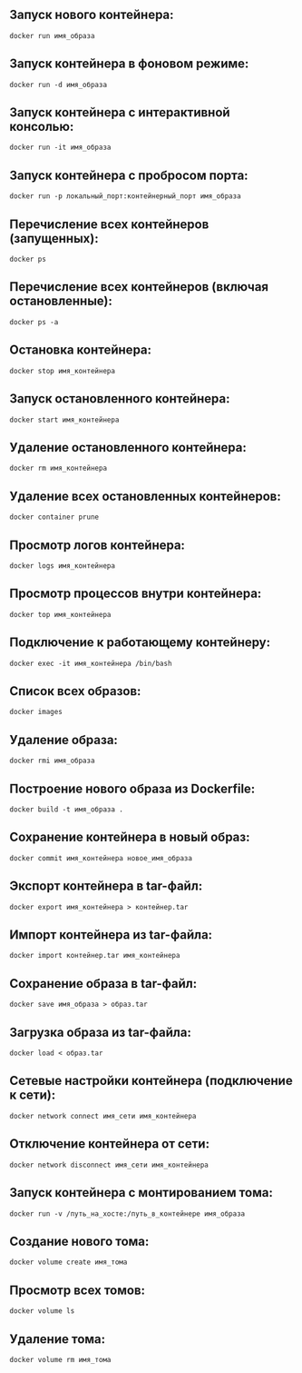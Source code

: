 ## Запуск нового контейнера:

```
docker run имя_образа
```

## Запуск контейнера в фоновом режиме:

```
docker run -d имя_образа
```

## Запуск контейнера с интерактивной консолью:

```
docker run -it имя_образа
```

## Запуск контейнера с пробросом порта:

```
docker run -p локальный_порт:контейнерный_порт имя_образа
```

## Перечисление всех контейнеров (запущенных):

```
docker ps
```

## Перечисление всех контейнеров (включая остановленные):

```
docker ps -a
```

## Остановка контейнера:

```
docker stop имя_контейнера
```

## Запуск остановленного контейнера:

```
docker start имя_контейнера
```

## Удаление остановленного контейнера:

```
docker rm имя_контейнера
```

## Удаление всех остановленных контейнеров:

```
docker container prune
```

## Просмотр логов контейнера:

```
docker logs имя_контейнера
```

## Просмотр процессов внутри контейнера:

```
docker top имя_контейнера
```

## Подключение к работающему контейнеру:

```
docker exec -it имя_контейнера /bin/bash
```

## Список всех образов:

```
docker images
```

## Удаление образа:

```
docker rmi имя_образа
```

## Построение нового образа из Dockerfile:

```
docker build -t имя_образа .
```

## Сохранение контейнера в новый образ:

```
docker commit имя_контейнера новое_имя_образа
```

## Экспорт контейнера в tar-файл:

```
docker export имя_контейнера > контейнер.tar
```

## Импорт контейнера из tar-файла:

```
docker import контейнер.tar имя_контейнера
```

## Сохранение образа в tar-файл:

```
docker save имя_образа > образ.tar
```

## Загрузка образа из tar-файла:

```
docker load < образ.tar
```

## Сетевые настройки контейнера (подключение к сети):

```
docker network connect имя_сети имя_контейнера
```

## Отключение контейнера от сети:

```
docker network disconnect имя_сети имя_контейнера
```

## Запуск контейнера с монтированием тома:

```
docker run -v /путь_на_хосте:/путь_в_контейнере имя_образа
```

## Создание нового тома:

```
docker volume create имя_тома
```

## Просмотр всех томов:

```
docker volume ls
```

## Удаление тома:

```
docker volume rm имя_тома
```